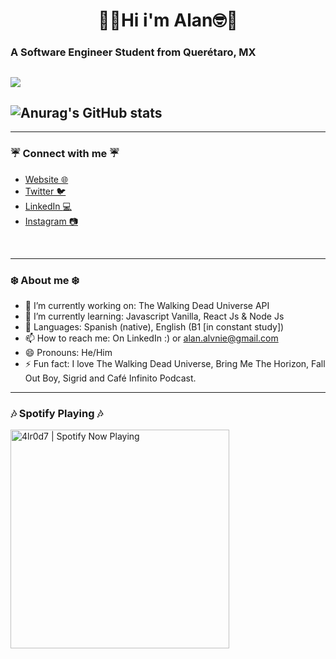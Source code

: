 <!-- **4lr0d7/4lr0d7** is a ✨ _special_ ✨ repository because its `README.md` (this file) appears on your GitHub profile. -->
<h1 align="center">🤠🤓Hi i'm Alan🤓🤠</h1>

### A Software Engineer Student from Querétaro, MX
![](https://komarev.com/ghpvc/?username=AlanRAN7&color=blueviolet)
-----
![Anurag's GitHub stats](https://github-readme-stats.vercel.app/api?username=AlanRAN7&show_icons=true&theme=radical)
-----
-----

### :umbrella: Connect with me :umbrella:
- [Website 🌐][website]
- [Twitter 🐦][twitter]
- [LinkedIn :computer:][linkedin]
- [Instagram :camera:][instagram]
<br>

-----
### :snowflake: About me :snowflake:
- 🔭 I’m currently working on: The Walking Dead Universe API
- 🌱 I’m currently learning: Javascript Vanilla, React Js & Node Js
- 💬 Languages: Spanish (native), English (B1 [in constant study])
- 📫 How to reach me: On LinkedIn :) or alan.alvnie@gmail.com
- 😄 Pronouns: He/Him
- ⚡ Fun fact: I love The Walking Dead Universe, Bring Me The Horizon, Fall Out Boy, Sigrid and Café Infinito Podcast.

----
### :notes: Spotify Playing :notes:
[<img src = "https://spotify-now-playing-4lr0d7.vercel.app/api/spotify" alt = "4lr0d7 | Spotify Now Playing" width = "350" />](https://open.spotify.com/user/22adehx4nsa3lsjxutxtwmhma)
<!-- LINKS SECTION -->
[website]: https://alanran7.github.io/
[twitter]: https://twitter.com/z4vn13x
[instagram]: https://www.instagram.com/zaniev_/
[linkedin]: https://www.linkedin.com/in/alan-%C3%A1lvarez-nieves-70a7331bb/

